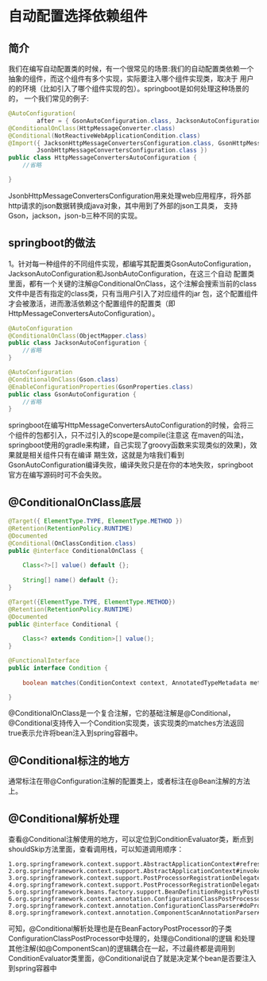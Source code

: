# 自动配置选择依赖组件
## 简介
我们在编写自动配置类的时候，有一个很常见的场景:我们的自动配置类依赖一个抽象的组件，而这个组件有多个实现，实际要注入哪个组件实现类，取决于
用户的的环境（比如引入了哪个组件实现的包）。springboot是如何处理这种场景的的，
一个我们常见的例子:
```java
@AutoConfiguration(
		after = { GsonAutoConfiguration.class, JacksonAutoConfiguration.class, JsonbAutoConfiguration.class })
@ConditionalOnClass(HttpMessageConverter.class)
@Conditional(NotReactiveWebApplicationCondition.class)
@Import({ JacksonHttpMessageConvertersConfiguration.class, GsonHttpMessageConvertersConfiguration.class,
		JsonbHttpMessageConvertersConfiguration.class })
public class HttpMessageConvertersAutoConfiguration {
    //省略

}
```
JsonbHttpMessageConvertersConfiguration用来处理web应用程序，将外部http请求的json数据转换成java对象，其中用到了外部的json工具类，
支持Gson，jackson，json-b三种不同的实现。

## springboot的做法
1。针对每一种组件的不同组件实现，都编写其配置类GsonAutoConfiguration，JacksonAutoConfiguration和JsonbAutoConfiguration，在这三个自动
配置类里面，都有一个关键的注解@ConditionalOnClass，这个注解会搜索当前的class文件中是否有指定的class类，只有当用户引入了对应组件的jar
包，这个配置组件才会被激活，进而激活依赖这个配置组件的配置类（即HttpMessageConvertersAutoConfiguration）。
```java
@AutoConfiguration
@ConditionalOnClass(ObjectMapper.class)
public class JacksonAutoConfiguration {
    //省略
}
```
```java
@AutoConfiguration
@ConditionalOnClass(Gson.class)
@EnableConfigurationProperties(GsonProperties.class)
public class GsonAutoConfiguration {
    //省略
}
```
springboot在编写HttpMessageConvertersAutoConfiguration的时候，会将三个组件的包都引入，只不过引入的scope是compile(注意这
在maven的叫法，springboot使用的gradle来构建，自己实现了groovy函数来实现类似的效果)，效果就是相关组件只有在编译
期生效，这就是为啥我们看到GsonAutoConfiguration编译失败，编译失败只是在你的本地失败，springboot官方在编写源码时可不会失败。

## @ConditionalOnClass底层
```java
@Target({ ElementType.TYPE, ElementType.METHOD })
@Retention(RetentionPolicy.RUNTIME)
@Documented
@Conditional(OnClassCondition.class)
public @interface ConditionalOnClass {
    
	Class<?>[] value() default {};
    
	String[] name() default {};
}
```
```java
@Target({ElementType.TYPE, ElementType.METHOD})
@Retention(RetentionPolicy.RUNTIME)
@Documented
public @interface Conditional {
    
	Class<? extends Condition>[] value();
}
```
```java
@FunctionalInterface
public interface Condition {
    
	boolean matches(ConditionContext context, AnnotatedTypeMetadata metadata);

}
```
@ConditionalOnClass是一个复合注解，它的基础注解是@Conditional，@Conditional支持传入一个Condition实现类，该实现类的matches方法返回
true表示允许将bean注入到spring容器中。

## @Conditional标注的地方
通常标注在带@Configuration注解的配置类上，或者标注在@Bean注解的方法上。

## @Conditional解析处理
查看@Conditional注解使用的地方，可以定位到ConditionEvaluator类，断点到shouldSkip方法里面，查看调用栈，可以知道调用顺序：
```text
1.org.springframework.context.support.AbstractApplicationContext#refresh
2.org.springframework.context.support.AbstractApplicationContext#invokeBeanFactoryPostProcessors
3.org.springframework.context.support.PostProcessorRegistrationDelegate#invokeBeanFactoryPostProcessors
4.org.springframework.context.support.PostProcessorRegistrationDelegate#invokeBeanDefinitionRegistryPostProcessors
5.org.springframework.beans.factory.support.BeanDefinitionRegistryPostProcessor#postProcessBeanDefinitionRegistry
6.org.springframework.context.annotation.ConfigurationClassPostProcessor#processConfigBeanDefinitions
7.org.springframework.context.annotation.ConfigurationClassParser#doProcessConfigurationClass
8.org.springframework.context.annotation.ComponentScanAnnotationParser#parse
```
可知，@Conditional解析处理也是在BeanFactoryPostProcessor的子类ConfigurationClassPostProcessor中处理的，处理@Conditional的逻辑
和处理其他注解(如@ComponentScan)的逻辑耦合在一起，不过最终都是调用到ConditionEvaluator类里面，@Conditional说白了就是决定某个bean是否要注入到spring容器中

